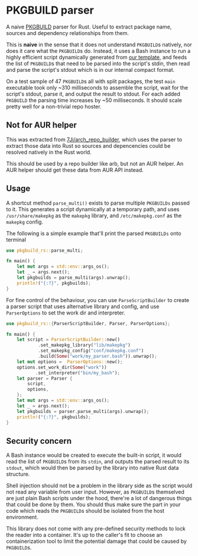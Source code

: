 # PKGBUILD parser

A naive [PKGBUILD](https://wiki.archlinux.org/title/PKGBUILD) parser for Rust. Useful to extract package name, sources and dependency relationships from them. 

This is **naive** in the sense that it does not understand `PKGBUILD`s natively, nor does it care what the `PKGBUILD`s do. Instead, it uses a Bash instance to run a highly efficient script dynamically generated from [our template](src/parse_pkgbuild.bash), and feeds the list of `PKGBUILD`s that need to be parsed into the script's stdin, then read and parse the script's stdout which is in our internal compact format.

On a test sample of 47 `PKGBUILD`s all with split packages, the test `main` executable took only ~310 milliseconds to assemble the script, wait for the script's stdout, parse it, and output the result to stdout. For each added `PKGBUILD` the parsing time increases by ~50 milliseconds. It should scale pretty well for a non-trivial repo hoster.

## Not for AUR helper

This was extracted from [7Ji/arch_repo_builder](https://github.com/7Ji/arch_repo_builder), which uses the parser to extract those data into Rust so sources and depencencies could be resolved natively in the Rust world. 

This should be used by a repo builder like arb, but not an AUR helper. An AUR helper should get these data from AUR API instead.

## Usage
A shortcut method `parse_multi()` exists to parse multiple `PKGBUILDs` passed to it. This generates a script dynamically at a temporary path, and uses `/usr/share/makepkg` as the `makepkg` library, and `/etc/makepkg.conf` as the `makepkg` config.

The following is a simple example that'll print the parsed `PKGBUILDs` onto terminal
```Rust
use pkgbuild_rs::parse_multi;

fn main() {
    let mut args = std::env::args_os();
    let _ = args.next();
    let pkgbuilds = parse_multi(args).unwrap();
    println!("{:?}", pkgbuilds);
}
```
For fine control of the behaviour, you can use `ParseScriptBuilder` to create a parser script that uses alternative library and config, and use `ParserOptions` to set the work dir and interpreter.
```Rust
use pkgbuild_rs::{ParserScriptBuilder, Parser, ParserOptions};

fn main() {
    let script = ParserScriptBuilder::new()
            .set_makepkg_library("lib/makepkg")
            .set_makepkg_config("conf/makepkg.conf")
            .build(Some("work/my_parser.bash")).unwrap();
    let mut options =  ParserOptions::new();
    options.set_work_dir(Some("work"))
           .set_interpreter("bin/my_bash");
    let parser = Parser {
        script,
        options,
    };
    let mut args = std::env::args_os();
    let _ = args.next();
    let pkgbuilds = parser.parse_multi(args).unwrap();
    println!("{:?}", pkgbuilds);
}
```



## Security concern
A Bash instance would be created to execute the built-in script, it would read the list of `PKGBUILD`s from its `stdin`, and outputs the parsed result to its `stdout`, which would then be parsed by the library into native Rust data structure.

Shell injection should not be a problem in the library side as the script would not read any variable from user input. However, as `PKGBUILD`s themselved are just plain Bash scripts under the hood, there're a lot of dangerous things that could be done by them. You should thus make sure the part in your code which reads the `PKGBUILD`s should be isolated from the host environment. 

This library does not come with any pre-defined security methods to lock the reader into a container. It's up to the caller's fit to choose an containerization tool to limit the potential damage that could be caused by `PKGBUILD`s.